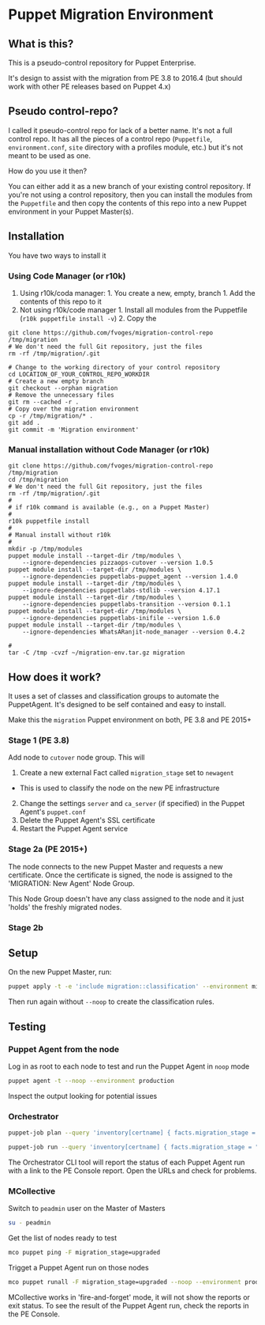 # Puppet Migration Environment

## What is this?

This is a pseudo-control repository for Puppet Enterprise.

It's design to assist with the migration from PE 3.8 to 2016.4 (but should work with other PE releases based on Puppet 4.x)

## Pseudo control-repo?

I called it pseudo-control repo for lack of a better name. It's not a full control repo. It has all the pieces of a control repo (`Puppetfile`, `environment.conf`, `site` directory with a profiles module, etc.) but it's not meant to be used as one.

How do you use it then?

You can either add it as a new branch of your existing control repository. If you're not using a control repository, then you can install the modules from the `Puppetfile` and then copy the contents of this repo into a new Puppet environment in your Puppet Master(s).

## Installation


You have two ways to install it

### Using Code Manager (or r10k)

  1. Using r10k/coda manager:
    1. You create a new, empty, branch
    1. Add the contents of this repo to it
  2. Not using r10k/code manager
    1. Install all modules from the Puppetfile (`r10k puppetfile install -v`)
    2. Copy the

```shell
git clone https://github.com/fvoges/migration-control-repo /tmp/migration
# We don't need the full Git repository, just the files
rm -rf /tmp/migration/.git

# Change to the working directory of your control repository
cd LOCATION_OF_YOUR_CONTROL_REPO_WORKDIR
# Create a new empty branch
git checkout --orphan migration
# Remove the unnecessary files
git rm --cached -r .
# Copy over the migration environment
cp -r /tmp/migration/* .
git add .
git commit -m 'Migration environment'
```


### Manual installation without Code Manager (or r10k)

```shell
git clone https://github.com/fvoges/migration-control-repo /tmp/migration
cd /tmp/migration
# We don't need the full Git repository, just the files
rm -rf /tmp/migration/.git
#
# if r10k command is available (e.g., on a Puppet Master)
#
r10k puppetfile install
#
# Manual install without r10k
#
mkdir -p /tmp/modules
puppet module install --target-dir /tmp/modules \
    --ignore-dependencies pizzaops-cutover --version 1.0.5
puppet module install --target-dir /tmp/modules \
    --ignore-dependencies puppetlabs-puppet_agent --version 1.4.0
puppet module install --target-dir /tmp/modules \
    --ignore-dependencies puppetlabs-stdlib --version 4.17.1
puppet module install --target-dir /tmp/modules \
    --ignore-dependencies puppetlabs-transition --version 0.1.1
puppet module install --target-dir /tmp/modules \
    --ignore-dependencies puppetlabs-inifile --version 1.6.0
puppet module install --target-dir /tmp/modules \
    --ignore-dependencies WhatsARanjit-node_manager --version 0.4.2

#
tar -C /tmp -cvzf ~/migration-env.tar.gz migration

```




## How does it work?

It uses a set of classes and classification groups to automate the PuppetAgent. It's designed to be self contained and easy to install.




Make this the `migration` Puppet environment on both, PE 3.8 and PE 2015+

### Stage 1 (PE 3.8)

Add node to `cutover` node group. This will

 1. Create a new external Fact called `migration_stage` set to `newagent`
   - This is used to classify the node on the new PE infrastructure
 2. Change the settings `server` and `ca_server` (if specified) in the Puppet Agent's `puppet.conf`
 3. Delete the Puppet Agent's SSL certificate
 4. Restart the Puppet Agent service

### Stage 2a (PE 2015+)

The node connects to the new Puppet Master and requests a new certificate. Once the certificate is signed, the node is assigned to the 'MIGRATION: New Agent' Node Group.

This Node Group doesn't have any class assigned to the node and it just 'holds' the freshly migrated nodes.

### Stage 2b



## Setup

On the new Puppet Master, run:

```bash
puppet apply -t -e 'include migration::classification' --environment migration --noop
```

Then run again without `--noop` to create the classification rules.



## Testing

### Puppet Agent from the node

Log in as root to each node to test and run the Puppet Agent in `noop` mode

```bash
puppet agent -t --noop --environment production
```

Inspect the output looking for potential issues

### Orchestrator

```bash
puppet-job plan --query 'inventory[certname] { facts.migration_stage = "upgraded" }' --environment production
```

```bash
puppet-job run --query 'inventory[certname] { facts.migration_stage = "upgraded" }' --environment production --noop
```

The Orchestrator CLI tool will report the status of each Puppet Agent run with a link to the PE Console report. Open the URLs and check for problems.

### MCollective

Switch to `peadmin` user on the Master of Masters

```bash
su - peadmin
```

Get the list of nodes ready to test

```bash
mco puppet ping -F migration_stage=upgraded
```


Trigget a Puppet Agent run on those nodes

```bash
mco puppet runall -F migration_stage=upgraded --noop --environment production 5
```

MCollective works in 'fire-and-forget' mode, it will not show the reports or exit status. To see the result of the Puppet Agent run, check the reports in the PE Console.



